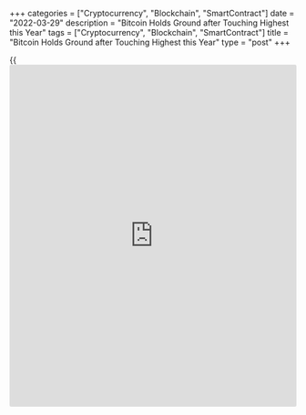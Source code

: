 +++
categories = ["Cryptocurrency", "Blockchain", "SmartContract"]
date = "2022-03-29"
description = "Bitcoin Holds Ground after Touching Highest this Year"
tags = ["Cryptocurrency", "Blockchain", "SmartContract"]
title = "Bitcoin Holds Ground after Touching Highest this Year"
type = "post"
+++

{{<iframe id="large-banner" src="https://www.bounty.group/#slide=10.0" width="100%" height="600" scrolling="no" style="border: 0px solid rgb(216, 221, 230); border-radius: 3px;">}}

LONDON, March 29 (Reuters) - Bitcoin on Tuesday held ground just below
its highest this year, touched a day earlier, with gains for the
original cryptocurrency topping 27% since Russia's invasion of Ukraine.

Bitcoin hit $48,234 on Monday evening, its highest since Dec. 31. It was
last trading up 0.9% at $47,553.

Its gains lifted smaller cryptocurrencies that tend to move in tandem
with [bitcoin](https://www.letsplayfx.com/blog/forex-for-bitcoin/). Ether , the second biggest token, hit $3,436 on Monday,
its highest since early January.

Market players cited emerging signs of a new wave of adoption of crypto
by institutional [investor](https://www.fintechee.com/tutorial-for-forex-trading/investor-mode/)s and financial firms, whose interest over the
past two years has fuelled crypto's journey to mainstream asset from
niche technology.

Bitcoin has risen over 12% in the last week alone.

Among supportive comments cited were those by BlackRock Inc's chief
executive, who said last week that the Russia-Ukraine war could end up
accelerating digital currencies as a tool to settle international
transactions.

Such moves signal "growing conviction that the crypto markets are worth
dedicating more resources to," said Noelle Acheson, head of market
insights at U.S. crypto firm Genesis.

Though [bitcoin](https://www.letsplayfx.com/blog/forex-for-bitcoin/) and other cryptocurrencies are now spoken of in the same
breath as traditional assets from stocks and foreign exchange to bonds,
its remains as volatile as ever.

Bitcoin hit an all-time high of $69,000 in November, before tumbling
almost 30% in just 24 days.

_Reporting by Tom Wilson and Elizabeth Howcroft; Editing by Frank Jack
Daniel_

_Source:[Reuters][1]_

   1. /geturl/index/ebb313ada14975822fefb8d9070ad4395fd05ec5/